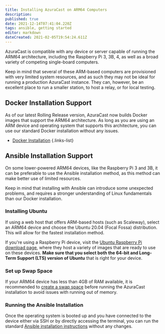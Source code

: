 ```yaml
---
title: Installing AzuraCast on ARM64 Computers
description: 
published: true
date: 2021-12-14T07:41:04.220Z
tags: ansible, getting started
editor: markdown
dateCreated: 2021-02-05T19:54:24.611Z
---
```


AzuraCast is compatible with any device or server capable of running the ARM64 architecture, including the Raspberry Pi 3, 3B, 4, as well as a broad variety of competing single-board computers.

Keep in mind that several of these ARM-based computers are provisioned with very limited system resources, and as such they may not be ideal for running a production AzuraCast instance. They can, however, be an excellent place to run a smaller station, to host a relay, or for local testing.

## Docker Installation Support

As of our latest Rolling Release version, AzuraCast now builds Docker images that support the ARM64 architecture. As long as you are using an ARM device and operating system that supports this architecture, you can use our standard Docker installation without any issues.

- [Docker Installation](/en/getting-started/installation/docker)
{.links-list}

## Ansible Installation Support

On some lower-powered ARM64 devices, like the Raspberry Pi 3 and 3B, it can be preferable to use the Ansible installation method, as this method can make better use of limited resources.

Keep in mind that installing with Ansible can introduce some unexpected problems, and requires a stronger understanding of Linux fundamentals than our Docker installation.

### Installing Ubuntu

If using a web host that offers ARM-based hosts (such as Scaleway), select an ARM64 device and choose the Ubuntu 20.04 (Focal Fossa) distribution. This will allow for the fastest installation method.

If you're using a Raspberry Pi device, visit the [Ubuntu Raspberry Pi download page](https://ubuntu.com/download/raspberry-pi), where they host a variety of images that are ready to use on these devices. **Make sure that you select both the 64-bit and Long-Term Support (LTS) version of Ubuntu** that is right for your device.

### Set up Swap Space

If your ARM64 device has less than 4GB of RAM available, it is recommended to [create a swap space](https://linuxize.com/post/how-to-add-swap-space-on-ubuntu-20-04/) before running the AzuraCast installation to avoid issues with running out of memory.

### Running the Ansible Installation

Once the operating system is booted up and you have connected to the device either via SSH or by directly accessing the terminal, you can run the standard [Ansible installation instructions](/en/getting-started/installation/ansible) without any changes.